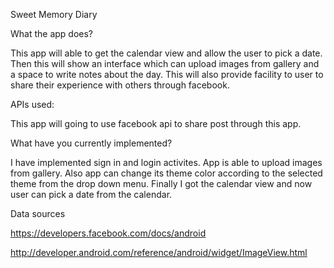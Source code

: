 Sweet Memory Diary

What the app does?

This app will able to get the calendar view and allow the user to pick a date. Then this will show an interface which can upload images from gallery and a space to write notes about the day. This will also provide facility to user to share their experience with others through facebook.


APIs used:

This app will going to use facebook api to share post through this app.


What have you currently implemented?

I have implemented sign in and login activites. App is able to upload images from gallery. Also app can change its theme color according to the selected theme from the drop down menu. Finally I got the calendar view and now user can pick a date from the calendar.


Data sources

https://developers.facebook.com/docs/android

http://developer.android.com/reference/android/widget/ImageView.html

